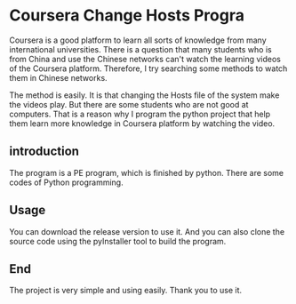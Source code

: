 # Coursera Change Hosts Progra

Coursera is a good platform to learn all sorts of knowledge from many international universities. There is a question that many students who is from China and use the Chinese networks can't watch the learning videos of the Coursera platform. Therefore, I try searching some methods to watch them in Chinese networks.

The method is easily. It is that changing the Hosts file of the system make the videos play. But there are some students who are not good at computers. That is a reason why I program the python project that help them learn more knowledge in Coursera platform by watching the video.   

## introduction

The program is a PE program, which is finished by python. There are some codes of Python programming. 

## Usage

You can download the release version to use it. And you can also clone the source code using the pyInstaller tool to build the program.

## End

The project is very simple and using easily. Thank you to use it.